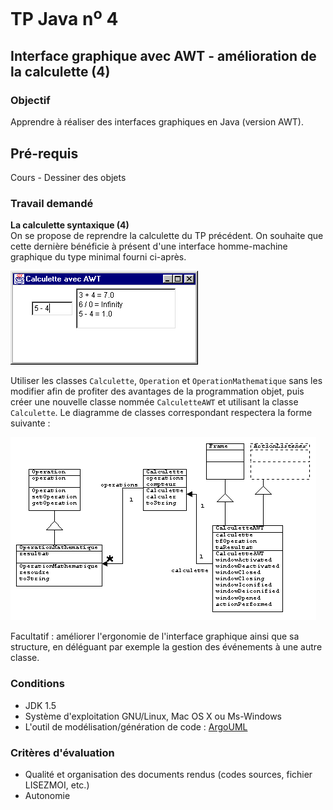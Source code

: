 # TP Java n<sup>o</sup> 4

## Interface graphique avec AWT - amélioration de la calculette (4)

### Objectif
Apprendre à réaliser des interfaces graphiques en Java (version AWT).

## Pré-requis
Cours - Dessiner des objets

### Travail demandé
**La calculette syntaxique (4)**  
On se propose de reprendre la calculette du TP précédent. On souhaite que cette dernière bénéficie à présent d'une interface homme-machine graphique 
du type minimal fourni ci-après.

![Diagramme de classes](tp04/calculette.png)

Utiliser les classes `Calculette`, `Operation` et `OperationMathematique` sans les modifier afin de profiter des avantages de la programmation objet, puis 
créer une nouvelle classe nommée `CalculetteAWT` et utilisant la classe `Calculette`. Le diagramme de classes correspondant respectera la forme suivante :

![Diagramme de classes](tp04/classes.png)

Facultatif : améliorer l'ergonomie de l'interface graphique ainsi que sa structure, en déléguant par exemple la gestion des événements à une autre classe.

### Conditions
*   JDK 1.5
*   Système d'exploitation GNU/Linux, Mac OS X ou Ms-Windows
*   L'outil de modélisation/génération de code : [ArgoUML](http://argouml-fr.tigris.org/)

### Critères d'évaluation
*   Qualité et organisation des documents rendus (codes sources, fichier LISEZMOI, etc.)
*   Autonomie
